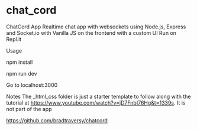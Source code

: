 # chat_cord

ChatCord App
Realtime chat app with websockets using Node.js, Express and Socket.io with Vanilla JS on the frontend with a custom UI Run on Repl.it

Usage

npm install

npm run dev

Go to localhost:3000



Notes
The _html_css folder is just a starter template to follow along with the tutorial at https://www.youtube.com/watch?v=jD7FnbI76Hg&t=1339s. It is not part of the app

https://github.com/bradtraversy/chatcord
